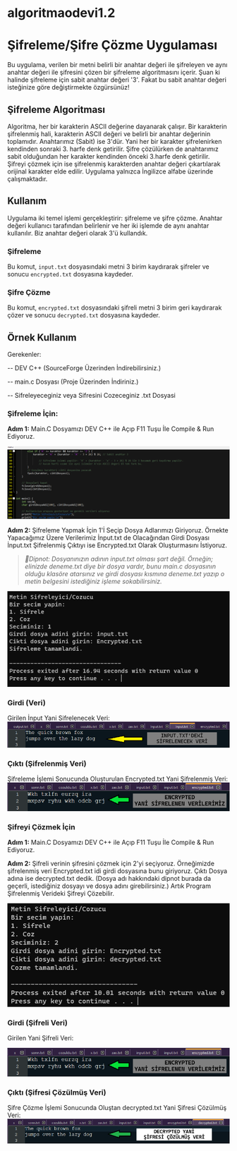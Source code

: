 # algoritmaodevi1.2

# Şifreleme/Şifre Çözme Uygulaması

Bu uygulama, verilen bir metni belirli bir anahtar değeri ile şifreleyen ve aynı anahtar değeri ile şifresini çözen bir şifreleme algoritmasını içerir.
Şuan ki halinde şifreleme için sabit anahtar değeri '3'. Fakat bu sabit anahtar değeri isteğinize göre değiştirmekte özgürsünüz!

## Şifreleme Algoritması

Algoritma, her bir karakterin ASCII değerine dayanarak çalışır. Bir karakterin şifrelenmiş hali, karakterin ASCII değeri ve belirli bir anahtar değerinin toplamıdır. Anahtarımız (Sabit) ise 3'dür. Yani her bir karakter şifrelenirken kendinden sonraki 3. harfe denk getirilir. Şifre çözülürken de anahtarımız sabit olduğundan her karakter kendinden önceki 3.harfe denk getirilir. Şifreyi çözmek için ise şifrelenmiş karakterden anahtar değeri çıkartılarak orijinal karakter elde edilir. Uygulama yalnızca İngilizce alfabe üzerinde çalışmaktadır.

## Kullanım

Uygulama iki temel işlemi gerçekleştirir: şifreleme ve şifre çözme. Anahtar değeri kullanıcı tarafından belirlenir ve her iki işlemde de aynı anahtar kullanılır. Biz anahtar değeri olarak 3'ü kullandık.

### Şifreleme
Bu komut, `input.txt` dosyasındaki metni 3 birim kaydırarak şifreler ve sonucu `encrypted.txt` dosyasına kaydeder.

### Şifre Çözme
Bu komut, `encrypted.txt` dosyasındaki şifreli metni 3 birim geri kaydırarak çözer ve sonucu `decrypted.txt` dosyasına kaydeder.

## Örnek Kullanım

Gerekenler:

-- DEV C++ (SourceForge Üzerinden İndirebilirsiniz.)

-- main.c Dosyası (Proje Üzerinden İndiriniz.)

-- Sifreleyeceginiz veya Sifresini Cozeceginiz .txt Dosyasi

### Şifreleme İçin:

**Adım 1:**
Main.C Dosyamızı DEV C++ ile Açıp F11 Tuşu İle Compile & Run Ediyoruz.

<img src="./images/mainc.png">

**Adım 2:**
Şifreleme Yapmak İçin 1'İ Seçip Dosya Adlarımızı Giriyoruz.
Örnekte Yapacağımız Üzere Verilerimiz İnput.txt de Olacağından Girdi Dosyası İnput.txt
Şifrelenmiş Çıktıyı ise Encrypted.txt Olarak Oluşturmasını İstiyoruz.

>_📄Dipnot: Dosyanınızın adının input.txt olması şart değil. Örneğin; elinizde deneme.txt diye bir dosya vardır, bunu main.c dosyasının olduğu klasöre atarsınız ve girdi dosyası kısmına deneme.txt yazıp o metin belgesini istediğiniz işleme sokabilirsiniz._

<img src="./images/calisanprogramekrani.png">

### Girdi (Veri)

Girilen İnput Yani Sifrelenecek Veri:
<img src="./images/girenveri.png">


### Çıktı (Şifrelenmiş Veri)

Şifreleme İşlemi Sonucunda Oluşturulan Encrypted.txt Yani Şifrelenmiş Veri:
<img src="./images/sifrelenmisveri.png">

### Şifreyi Çözmek İçin

**Adım 1:**
Main.C Dosyamızı DEV C++ ile Açıp F11 Tuşu İle Compile & Run Ediyoruz.

**Adım 2:**
Şifreli verinin şifresini çözmek için 2'yi seçiyoruz.
Örneğimizde şifrelenmiş veri Encrypted.txt idi girdi dosyasına bunu giriyoruz.
Çıktı Dosya adına ise decrypted.txt dedik. (Dosya adı hakkındaki dipnot burada da geçerli, istediğiniz dosyayı ve dosya adını girebilirsiniz.)
Artık Program Şifrelenmiş Verideki Şifreyi Çözebilir.

<img src="./images/calisanprogramekrani2.png">

### Girdi (Şifreli Veri)

Girilen Yani Şifreli Veri:

<img src="./images/sifrelenmisveri.png">

### Çıktı (Şifresi Çözülmüş Veri)

Şifre Çözme İşlemi Sonucunda Oluştan decrypted.txt Yani Şifresi Çözülmüş Veri:
<img src="./images/decrypted.png">
